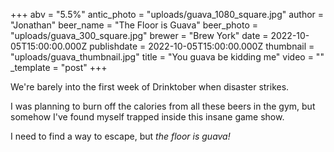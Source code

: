 +++
abv = "5.5%"
antic_photo = "uploads/guava_1080_square.jpg"
author = "Jonathan"
beer_name = "The Floor is Guava"
beer_photo = "uploads/guava_300_square.jpg"
brewer = "Brew York"
date = 2022-10-05T15:00:00.000Z
publishdate = 2022-10-05T15:00:00.000Z
thumbnail = "uploads/guava_thumbnail.jpg"
title = "You guava be kidding me"
video = ""
_template = "post"
+++

We're barely into the first week of Drinktober when disaster strikes. 

I was planning to burn off the calories from all these beers in the gym, but somehow I've found myself trapped inside this insane game show. 

I need to find a way to escape, but _the floor is guava!_
